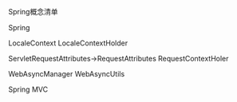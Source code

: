 Spring概念清单

Spring

LocaleContext  LocaleContextHolder

ServletRequestAttributes->RequestAttributes  RequestContextHoler 

WebAsyncManager  WebAsyncUtils



Spring MVC